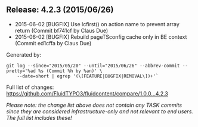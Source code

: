## Release: 4.2.3 (2015/06/26)

* 2015-06-02 [BUGFIX] Use lcfirst() on action name to prevent array return (Commit bf741cf by Claus Due)
* 2015-06-02 [BUGFIX] Rebuild pageTSconfig cache only in BE context (Commit ed1cffa by Claus Due)

Generated by:

```
git log --since="2015/05/20" --until="2015/06/26" --abbrev-commit --pretty='%ad %s (Commit %h by %an)' \
    --date=short | egrep '(\[FEATURE|BUGFIX|REMOVAL\])+'`
```

Full list of changes: https://github.com/FluidTYPO3/fluidcontent/compare/1.0.0...4.2.3

*Please note: the change list above does not contain any TASK commits since they are considered 
infrastructure-only and not relevant to end users. The full list includes these!*

